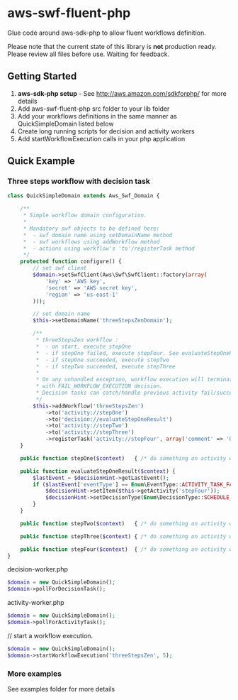 # aws-swf-fluent-php

Glue code around aws-sdk-php to allow fluent workflows definition.

Please note that the current state of this library is **not** production ready.
Please review all files before use. Waiting for feedback.

## Getting Started
 1. **aws-sdk-php setup** - See http://aws.amazon.com/sdkforphp/ for more details
 1. Add aws-swf-fluent-php src folder to your lib folder
 1. Add your workflows definitions in the same manner as QuickSimpleDomain listed below
 1. Create long running scripts for decision and activity workers
 1. Add startWorkflowExecution calls in your php application

## Quick Example

### Three steps workflow with decision task

```php
class QuickSimpleDomain extends Aws_Swf_Domain {

    /**
     * Simple workflow domain configuration.
     *
     * Mandatory swf objects to be defined here:
     *  - swf domain name using setDomainName method
     *  - swf workflows using addWorkflow method
     *  - actions using workflow's 'to'/registerTask method
     */
    protected function configure() {
        // set swf client
        $domain->setSwfClient(Aws\Swf\SwfClient::factory(array(
            'key' => 'AWS key',
            'secret' => 'AWS secret key',
            'region' => 'us-east-1'
        )));

        // set domain name
        $this->setDomainName('threeStepsZenDomain');

        /**
         * threeStepsZen workflow :
         *  - on start, execute stepOne
         *  - if stepOne failed, execute stepFour. See evaluateStepOneResult method
         *  - if stepOne succeeded, execute stepTwo
         *  - if stepTwo succeeded, execute stepThree
         *
         * On any unhandled exception, workflow execution will terminate
         * with FAIL_WORKFLOW_EXECUTION decision.
         * Decision tasks can catch/handle previous activity fail/success.
         */
        $this->addWorkflow('threeStepsZen')
            ->to('activity://stepOne')
            ->to('decision://evaluateStepOneResult')
            ->to('activity://stepTwo')
            ->to('activity://stepThree')
            ->registerTask('activity://stepFour', array('comment' => 'Optional step 4'));
    }

    public function stepOne($context)   { /* do something on activity workers.*/ }

    public function evaluateStepOneResult($context) {
        $lastEvent = $decisionHint->getLastEvent();
        if ($lastEvent['eventType'] == Enum\EventType::ACTIVITY_TASK_FAILED) {
            $decisionHint->setItem($this->getActivity('stepFour'));
            $decisionHint->setDecisionType(Enum\DecisionType::SCHEDULE_ACTIVITY_TASK);
        }
    }

    public function stepTwo($context)   { /* do something on activity workers.*/ }

    public function stepThree($context) { /* do something on activity workers.*/ }

    public function stepFour($context)  { /* do something on activity workers.*/ }
}
```

decision-worker.php
```php
$domain = new QuickSimpleDomain();
$domain->pollForDecisionTask();
```

activity-worker.php
```php
$domain = new QuickSimpleDomain();
$domain->pollForActivityTask();
```

// start a workflow execution.
```php
$domain = new QuickSimpleDomain();
$domain->startWorkflowExecution('threeStepsZen', 5);
```

### More examples
See examples folder for more details